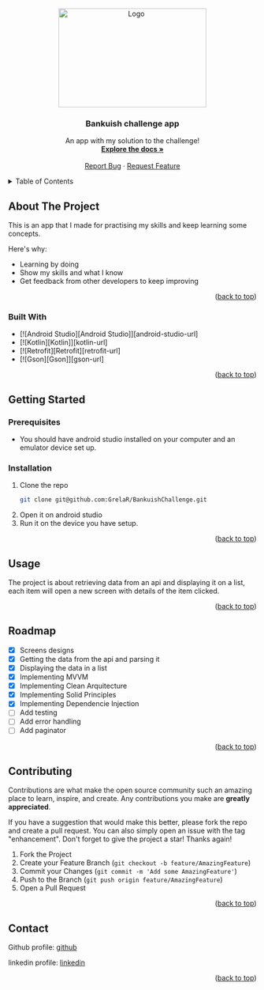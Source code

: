 
<!-- Improved compatibility of back to top link: See: https://github.com/othneildrew/Best-README-Template/pull/73 -->
<a name="BankuishChallenge"></a>
<!--
*** Thanks for checking out my resolution to this challenge. If you have a suggestion
*** that would make this better, please fork the repo and create a pull request
*** Don't forget to give the project a star!
-->



<!-- PROJECT SHIELDS -->
<!--
*** I'm using markdown "reference style" links for readability.
*** Reference links are enclosed in brackets [ ] instead of parentheses ( ).
*** See the bottom of this document for the declaration of the reference variables
*** for contributors-url, forks-url, etc. This is an optional, concise syntax you may use.
*** https://www.markdownguide.org/basic-syntax/#reference-style-links
-->



<!-- PROJECT LOGO -->
<br />
<div align="center">
  <a href="https://github.com/GrelaR/BankuishChallenge">
    <img src="https://github.com/GrelaR/GrelaR/blob/main/androidLogo.png" alt="Logo" width="300" height="200">
  </a>

  <h3 align="center">Bankuish challenge app</h3>

  <p align="center">
    An app with my solution to the challenge!
    <br />
    <a href="https://github.com/GrelaR/BankuishChallenge#readme"><strong>Explore the docs »</strong></a>
    <br />
    <br />
   <a href="https://github.com/GrelaR/BankuishChallenge/issues">Report Bug</a>
    ·
    <a href="https://github.com/GrelaR/BankuishChallenge/pulls">Request Feature</a>
  </p>
</div>



<!-- TABLE OF CONTENTS -->
<details>
  <summary>Table of Contents</summary>
  <ol>
    <li>
      <a href="#about-the-project">About The Project</a>
      <ul>
        <li><a href="#built-with">Built With</a></li>
      </ul>
    </li>
    <li>
      <a href="#getting-started">Getting Started</a>
      <ul>
        <li><a href="#prerequisites">Prerequisites</a></li>
        <li><a href="#installation">Installation</a></li>
      </ul>
    </li>
    <li><a href="#usage">Usage</a></li>
    <li><a href="#roadmap">Roadmap</a></li>
    <li><a href="#contributing">Contributing</a></li>
    <li><a href="#license">License</a></li>
    <li><a href="#contact">Contact</a></li>
    <li><a href="#acknowledgments">Acknowledgments</a></li>
  </ol>
</details>



<!-- ABOUT THE PROJECT -->
## About The Project

This is an app that I made for practising my skills and keep learning some concepts.

Here's why:
* Learning by doing
* Show my skills and what I know
* Get feedback from other developers to keep improving

<p align="right">(<a href="#readme-top">back to top</a>)</p>



### Built With

* [![Android Studio][Android Studio]][android-studio-url]
* [![Kotlin][Kotlin]][kotlin-url]
* [![Retrofit][Retrofit][retrofit-url]
* [![Gson][Gson]][gson-url]

<p align="right">(<a href="#readme-top">back to top</a>)</p>



<!-- GETTING STARTED -->
## Getting Started

### Prerequisites

* You should have android studio installed on your computer and an emulator device set up.

### Installation

1. Clone the repo
   ```sh
   git clone git@github.com:GrelaR/BankuishChallenge.git
   ```
2. Open it on android studio
3. Run it on the device you have setup.

<p align="right">(<a href="#readme-top">back to top</a>)</p>



<!-- USAGE EXAMPLES -->
## Usage

The project is about retrieving data from an api and displaying it on a list, each item will open a new screen with details of the item clicked.

<p align="right">(<a href="#readme-top">back to top</a>)</p>



<!-- ROADMAP -->
## Roadmap

- [x] Screens designs
- [x] Getting the data from the api and parsing it
- [x] Displaying the data in a list
- [x] Implementing MVVM
- [x] Implementing Clean Arquitecture
- [x] Implementing Solid Principles
- [x] Implementing Dependencie Injection
- [ ] Add testing
- [ ] Add error handling
- [ ] Add paginator

<p align="right">(<a href="#readme-top">back to top</a>)</p>


<!-- CONTRIBUTING -->
## Contributing

Contributions are what make the open source community such an amazing place to learn, inspire, and create. Any contributions you make are **greatly appreciated**.

If you have a suggestion that would make this better, please fork the repo and create a pull request. You can also simply open an issue with the tag "enhancement".
Don't forget to give the project a star! Thanks again!

1. Fork the Project
2. Create your Feature Branch (`git checkout -b feature/AmazingFeature`)
3. Commit your Changes (`git commit -m 'Add some AmazingFeature'`)
4. Push to the Branch (`git push origin feature/AmazingFeature`)
5. Open a Pull Request

<p align="right">(<a href="#readme-top">back to top</a>)</p>






<!-- CONTACT -->
## Contact

Github profile: [github](https://github.com/GrelaR)

linkedin profile: [linkedin](https://www.linkedin.com/in/rodrigogrela/)

<p align="right">(<a href="#readme-top">back to top</a>)</p>




<!-- MARKDOWN LINKS & IMAGES -->
<!-- https://www.markdownguide.org/basic-syntax/#reference-style-links -->
[contributors-shield]: https://img.shields.io/github/contributors/othneildrew/Best-README-Template.svg?style=for-the-badge
[contributors-url]: https://github.com/othneildrew/Best-README-Template/graphs/contributors
[forks-shield]: https://img.shields.io/github/forks/othneildrew/Best-README-Template.svg?style=for-the-badge
[forks-url]: https://github.com/othneildrew/Best-README-Template/network/members
[stars-shield]: https://img.shields.io/github/stars/othneildrew/Best-README-Template.svg?style=for-the-badge
[stars-url]: https://github.com/othneildrew/Best-README-Template/stargazers
[issues-shield]: https://img.shields.io/github/issues/othneildrew/Best-README-Template.svg?style=for-the-badge
[issues-url]: https://github.com/othneildrew/Best-README-Template/issues
[license-shield]: https://img.shields.io/github/license/othneildrew/Best-README-Template.svg?style=for-the-badge
[license-url]: https://github.com/othneildrew/Best-README-Template/blob/master/LICENSE.txt
[linkedin-shield]: https://img.shields.io/badge/-LinkedIn-black.svg?style=for-the-badge&logo=linkedin&colorB=555
[linkedin-url]: https://linkedin.com/in/othneildrew
[product-screenshot]: images/screenshot.png
[Next.js]: https://img.shields.io/badge/next.js-000000?style=for-the-badge&logo=nextdotjs&logoColor=white
[android-url]: https://developer.android.com/studio?hl=es-419

